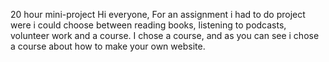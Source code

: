 20 hour mini-project
Hi everyone, 
For an assignment i had to do project were i could choose between reading books, listening to podcasts, volunteer work and a course. I chose a course, and as you can see i chose a course about how to make your own website. 
